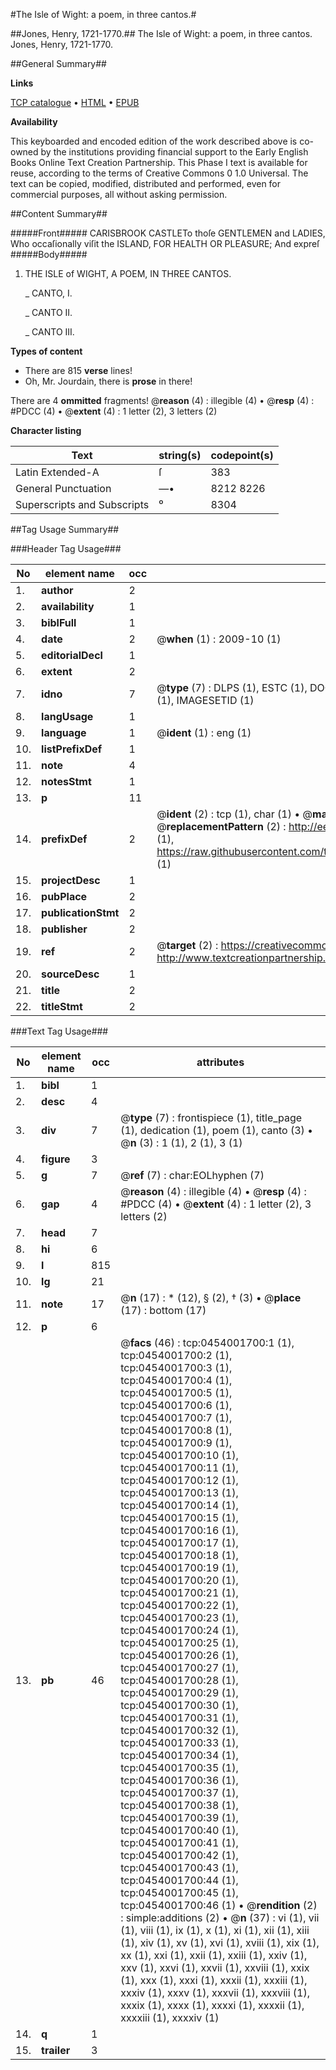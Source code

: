 #The Isle of Wight: a poem, in three cantos.#

##Jones, Henry, 1721-1770.##
The Isle of Wight: a poem, in three cantos.
Jones, Henry, 1721-1770.

##General Summary##

**Links**

[TCP catalogue](http://www.ota.ox.ac.uk/tcp/)  • 
[HTML](http://tei.it.ox.ac.uk/tcp/Texts-HTML/free/004/004804677.html)  • 
[EPUB](http://tei.it.ox.ac.uk/tcp/Texts-EPUB/free/004/004804677.epub)

**Availability**

This keyboarded and encoded edition of the
	       work described above is co-owned by the institutions
	       providing financial support to the Early English Books
	       Online Text Creation Partnership. This Phase I text is
	       available for reuse, according to the terms of Creative
	       Commons 0 1.0 Universal. The text can be copied,
	       modified, distributed and performed, even for
	       commercial purposes, all without asking permission.


##Content Summary##

#####Front#####
CARISBROOK CASTLETo thoſe GENTLEMEN and LADIES, Who occaſionally viſit the ISLAND, FOR HEALTH OR PLEASURE; And expreſ
#####Body#####

1. THE ISLE of WIGHT, A POEM, IN THREE CANTOS.

    _ CANTO, I.

    _ CANTO II.

    _ CANTO III.

**Types of content**

  * There are 815 **verse** lines!
  * Oh, Mr. Jourdain, there is **prose** in there!

There are 4 **ommitted** fragments! 
 @__reason__ (4) : illegible (4)  •  @__resp__ (4) : #PDCC (4)  •  @__extent__ (4) : 1 letter (2), 3 letters (2)

**Character listing**


|Text|string(s)|codepoint(s)|
|---|---|---|
|Latin Extended-A|ſ|383|
|General Punctuation|—•|8212 8226|
|Superscripts             and Subscripts|⁰|8304|

##Tag Usage Summary##

###Header Tag Usage###

|No|element name|occ|attributes|
|---|---|---|---|
|1.|__author__|2||
|2.|__availability__|1||
|3.|__biblFull__|1||
|4.|__date__|2| @__when__ (1) : 2009-10 (1)|
|5.|__editorialDecl__|1||
|6.|__extent__|2||
|7.|__idno__|7| @__type__ (7) : DLPS (1), ESTC (1), DOCNO (1), TCP (1), GALEDOCNO (1), CONTENTSET (1), IMAGESETID (1)|
|8.|__langUsage__|1||
|9.|__language__|1| @__ident__ (1) : eng (1)|
|10.|__listPrefixDef__|1||
|11.|__note__|4||
|12.|__notesStmt__|1||
|13.|__p__|11||
|14.|__prefixDef__|2| @__ident__ (2) : tcp (1), char (1)  •  @__matchPattern__ (2) : ([0-9\-]+):([0-9IVX]+) (1), (.+) (1)  •  @__replacementPattern__ (2) : http://eebo.chadwyck.com/downloadtiff?vid=$1&page=$2 (1), https://raw.githubusercontent.com/textcreationpartnership/Texts/master/tcpchars.xml#$1 (1)|
|15.|__projectDesc__|1||
|16.|__pubPlace__|2||
|17.|__publicationStmt__|2||
|18.|__publisher__|2||
|19.|__ref__|2| @__target__ (2) : https://creativecommons.org/publicdomain/zero/1.0/ (1), http://www.textcreationpartnership.org/docs/. (1)|
|20.|__sourceDesc__|1||
|21.|__title__|2||
|22.|__titleStmt__|2||


###Text Tag Usage###

|No|element name|occ|attributes|
|---|---|---|---|
|1.|__bibl__|1||
|2.|__desc__|4||
|3.|__div__|7| @__type__ (7) : frontispiece (1), title_page (1), dedication (1), poem (1), canto (3)  •  @__n__ (3) : 1 (1), 2 (1), 3 (1)|
|4.|__figure__|3||
|5.|__g__|7| @__ref__ (7) : char:EOLhyphen (7)|
|6.|__gap__|4| @__reason__ (4) : illegible (4)  •  @__resp__ (4) : #PDCC (4)  •  @__extent__ (4) : 1 letter (2), 3 letters (2)|
|7.|__head__|7||
|8.|__hi__|6||
|9.|__l__|815||
|10.|__lg__|21||
|11.|__note__|17| @__n__ (17) : * (12), § (2), † (3)  •  @__place__ (17) : bottom (17)|
|12.|__p__|6||
|13.|__pb__|46| @__facs__ (46) : tcp:0454001700:1 (1), tcp:0454001700:2 (1), tcp:0454001700:3 (1), tcp:0454001700:4 (1), tcp:0454001700:5 (1), tcp:0454001700:6 (1), tcp:0454001700:7 (1), tcp:0454001700:8 (1), tcp:0454001700:9 (1), tcp:0454001700:10 (1), tcp:0454001700:11 (1), tcp:0454001700:12 (1), tcp:0454001700:13 (1), tcp:0454001700:14 (1), tcp:0454001700:15 (1), tcp:0454001700:16 (1), tcp:0454001700:17 (1), tcp:0454001700:18 (1), tcp:0454001700:19 (1), tcp:0454001700:20 (1), tcp:0454001700:21 (1), tcp:0454001700:22 (1), tcp:0454001700:23 (1), tcp:0454001700:24 (1), tcp:0454001700:25 (1), tcp:0454001700:26 (1), tcp:0454001700:27 (1), tcp:0454001700:28 (1), tcp:0454001700:29 (1), tcp:0454001700:30 (1), tcp:0454001700:31 (1), tcp:0454001700:32 (1), tcp:0454001700:33 (1), tcp:0454001700:34 (1), tcp:0454001700:35 (1), tcp:0454001700:36 (1), tcp:0454001700:37 (1), tcp:0454001700:38 (1), tcp:0454001700:39 (1), tcp:0454001700:40 (1), tcp:0454001700:41 (1), tcp:0454001700:42 (1), tcp:0454001700:43 (1), tcp:0454001700:44 (1), tcp:0454001700:45 (1), tcp:0454001700:46 (1)  •  @__rendition__ (2) : simple:additions (2)  •  @__n__ (37) : vi (1), vii (1), viii (1), ix (1), x (1), xi (1), xii (1), xiii (1), xiv (1), xv (1), xvi (1), xviii (1), xix (1), xx (1), xxi (1), xxii (1), xxiii (1), xxiv (1), xxv (1), xxvi (1), xxvii (1), xxviii (1), xxix (1), xxx (1), xxxi (1), xxxii (1), xxxiii (1), xxxiv (1), xxxv (1), xxxvii (1), xxxviii (1), xxxix (1), xxxx (1), xxxxi (1), xxxxii (1), xxxxiii (1), xxxxiv (1)|
|14.|__q__|1||
|15.|__trailer__|3||
